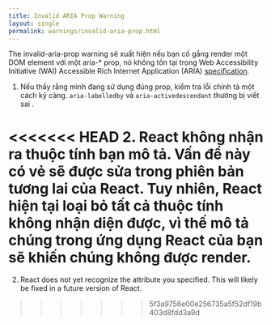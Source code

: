```yaml
---
title: Invalid ARIA Prop Warning
layout: single
permalink: warnings/invalid-aria-prop.html
---
```


The invalid-aria-prop warning sẽ xuất hiện nếu bạn cố gắng render một DOM element với một aria-* prop, nó không tồn tại trong Web Accessibility Initiative (WAI) Accessible Rich Internet Application (ARIA) [specification](https://www.w3.org/TR/wai-aria-1.1/#states_and_properties).

1. Nếu thấy rằng mình đang sử dụng đúng prop, kiểm tra lỗi chính tả một cách kỹ càng. `aria-labelledby` và `aria-activedescendant` thường bị viết sai .

<<<<<<< HEAD
2. React không nhận ra thuộc tính bạn mô tả. Vấn đề này có vẻ sẽ được sửa trong phiên bản tương lai của React. Tuy nhiên, React hiện tại loại bỏ tất cả thuộc tính không nhận diện được, vì thế mô tả chúng trong ứng dụng React của bạn sẽ khiến chúng không được render.
=======
2. React does not yet recognize the attribute you specified. This will likely be fixed in a future version of React.
>>>>>>> 5f3a9756e00e256735a5f52df19b403d8fdd3a9d
